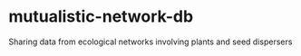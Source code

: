 # mutualistic-network-db
Sharing data from ecological networks involving plants and seed dispersers

